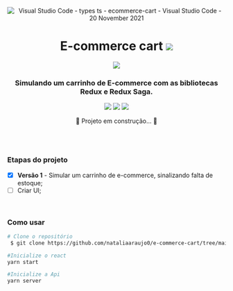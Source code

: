 <div align= "center">


![Visual Studio Code - types ts - ecommerce-cart - Visual Studio Code - 20 November 2021](https://user-images.githubusercontent.com/81394067/142744461-3bef72b9-fe51-4f3c-acc8-f2fe88558557.gif)

# E-commerce cart <img  src="https://img.icons8.com/external-icongeek26-outline-colour-icongeek26/30/000000/external-cart-essentials-icongeek26-outline-colour-icongeek26.png"/>
<img  src ="https://img.shields.io/badge/in%20progress%20-vers%C3%A3o%201-yellow"/>

### Simulando um carrinho de E-commerce com as bibliotecas Redux e Redux Saga.
<img src="https://img.icons8.com/office/40/000000/react.png"/>
<img src="https://img.icons8.com/color/40/000000/typescript.png"/>
<img src="https://img.icons8.com/color/40/000000/redux.png"/>

 🚧 Projeto em construção... 🚧
</div>
<br><br>

### Etapas do projeto

- [x] **Versão 1** - Simular um carrinho de e-commerce, sinalizando falta de estoque;
- [ ] Criar UI;
<br>

### Como usar 

```bash
# Clone o repositório
 $ git clone https://github.com/nataliaaraujo0/e-commerce-cart/tree/main/ecommerce-cart
```

```bash
#Inicialize o react
yarn start
```

```bash
#Inicialize a Api
yarn server
```
